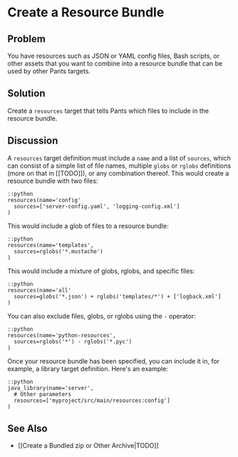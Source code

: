 # Create a Resource Bundle

## Problem

You have resources such as JSON or YAML config files, Bash scripts, or other assets that you want to combine into a resource bundle that can be used by other Pants targets.

## Solution

Create a `resources` target that tells Pants which files to include in the resource bundle.

## Discussion

A `resources` target definition must include a `name` and a list of `sources`, which can consist of a simple list of file names, multiple `globs` or `rglobs` definitions (more on that in [[TODO]]), or any combination thereof. This would create a resource bundle with two files:

    ::python
    resources(name='config'
      sources=['server-config.yaml', 'logging-config.xml']
    )

This would include a glob of files to a resource bundle:

    ::python
    resources(name='templates',
      sources=rglobs('*.mustache')
    )

This would include a mixture of globs, rglobs, and specific files:

    ::python
    resources(name='all'
      sources=globs('*.json') + rglobs('templates/*') + ['logback.xml']
    )

You can also exclude files, globs, or rglobs using the `-` operator:

    ::python
    resources(name='python-resources',
      sources=rglobs('*') - rglobs('*.pyc')
    )

Once your resource bundle has been specified, you can include it in, for example, a library target definition. Here's an example:

    ::python
    java_library(name='server',
      # Other parameters
      resources=['myproject/src/main/resources:config']
    )

## See Also

* [[Create a Bundled zip or Other Archive|TODO]]
